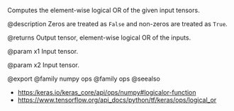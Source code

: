 Computes the element-wise logical OR of the given input tensors.

@description
Zeros are treated as `False` and non-zeros are treated as `True`.

@returns
    Output tensor, element-wise logical OR of the inputs.

@param x1
Input tensor.

@param x2
Input tensor.

@export
@family numpy ops
@family ops
@seealso
+ <https:/keras.io/keras_core/api/ops/numpy#logicalor-function>
+ <https://www.tensorflow.org/api_docs/python/tf/keras/ops/logical_or>
